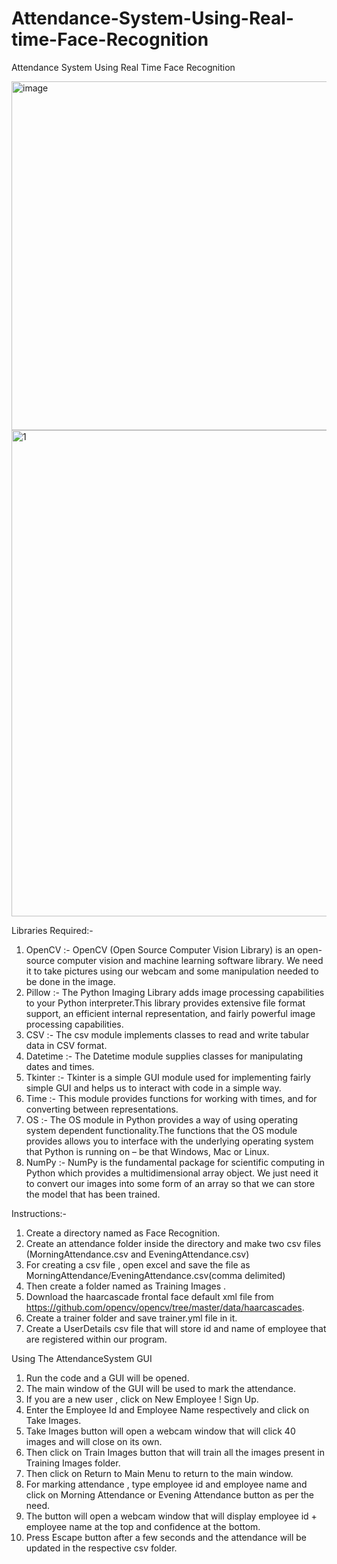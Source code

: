 # Attendance-System-Using-Real-time-Face-Recognition
Attendance System Using Real Time Face Recognition

<img width="558" alt="image" src="https://user-images.githubusercontent.com/54055303/204211801-b8c531a3-ce48-41bc-94c5-6fe6f3cb7d87.png">

<img width="778" alt="1" src="https://user-images.githubusercontent.com/54055303/204211876-c3d2b620-fccc-4572-a850-11ddc928b9b2.png">

Libraries Required:-
1)	OpenCV :- OpenCV (Open Source Computer Vision Library) is an open-source computer vision and machine learning software library. We need it to take pictures using our webcam and some manipulation needed to be done in the image.
2)	Pillow :-  The Python Imaging Library adds image processing capabilities to your Python interpreter.This library provides extensive file format support, an efficient internal representation, and fairly powerful image processing capabilities.
3)	CSV :- The csv module implements classes to read and write tabular data in CSV format.
4)	Datetime :-  The Datetime module supplies classes for manipulating dates and times.
5)	Tkinter :- Tkinter is a simple GUI module used for implementing fairly simple GUI and helps us to interact with code in a simple way.
6)	Time :- This module provides functions for working with times, and for converting between representations.
7)	OS :- The OS module in Python provides a way of using operating system dependent functionality.The functions that the OS module provides allows you to interface with the underlying operating system that Python is running on – be that Windows, Mac or Linux.
8)	NumPy :- NumPy is the fundamental package for scientific computing in Python which provides a multidimensional array object. We just need it to convert our images into some form of an array so that we can store the model that has been trained.


Instructions:-
1) Create a directory named as Face Recognition.
2) Create an attendance folder inside the directory and make two csv files (MorningAttendance.csv and EveningAttendance.csv)
3) For creating a csv file , open excel and save the file as MorningAttendance/EveningAttendance.csv(comma delimited)
4) Then create a folder named as Training Images .
5) Download the haarcascade frontal face default xml file from https://github.com/opencv/opencv/tree/master/data/haarcascades.
6) Create a trainer folder and save trainer.yml file in it.
7) Create a UserDetails csv file that will store id and name of employee that are registered within our program.


Using The AttendanceSystem GUI
1) Run the code and a GUI will be opened.
2) The main window of the GUI will be used to mark the attendance.
3) If you are a new user , click on New Employee ! Sign Up.
4) Enter the Employee Id and Employee Name respectively and click on Take Images.
5) Take Images button will open a webcam window that will click 40 images  and will close on its          own.
6) Then click on Train Images button that will train all the images present in Training Images folder.
7) Then click on Return to Main Menu to return to the main window.
8) For marking attendance , type employee id and employee name and click on Morning Attendance or Evening Attendance button as per the need.
9) The button will open a webcam window that will display employee id + employee name at the top and confidence at the bottom.
10) Press Escape button after a few seconds and the attendance will be updated in the respective csv folder.
 

